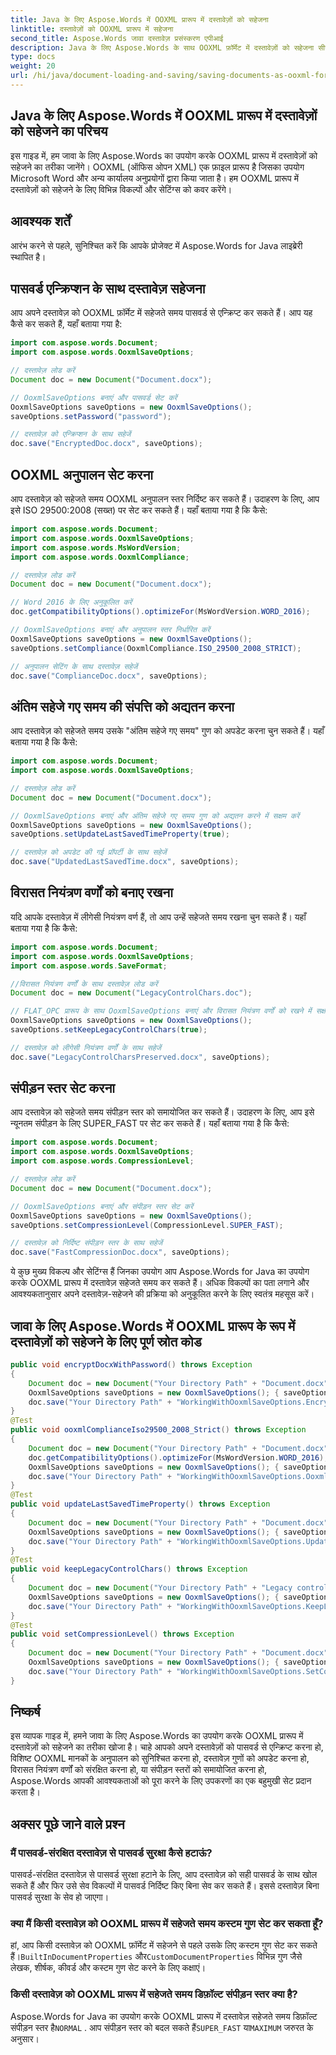 ```yaml
---
title: Java के लिए Aspose.Words में OOXML प्रारूप में दस्तावेज़ों को सहेजना
linktitle: दस्तावेज़ों को OOXML प्रारूप में सहेजना
second_title: Aspose.Words जावा दस्तावेज़ प्रसंस्करण एपीआई
description: Java के लिए Aspose.Words के साथ OOXML फ़ॉर्मेट में दस्तावेज़ों को सहेजना सीखें। अपनी फ़ाइलों को सुरक्षित, अनुकूलित और आसानी से कस्टमाइज़ करें।
type: docs
weight: 20
url: /hi/java/document-loading-and-saving/saving-documents-as-ooxml-format/
---
```


## Java के लिए Aspose.Words में OOXML प्रारूप में दस्तावेज़ों को सहेजने का परिचय

इस गाइड में, हम जावा के लिए Aspose.Words का उपयोग करके OOXML प्रारूप में दस्तावेज़ों को सहेजने का तरीका जानेंगे। OOXML (ऑफिस ओपन XML) एक फ़ाइल प्रारूप है जिसका उपयोग Microsoft Word और अन्य कार्यालय अनुप्रयोगों द्वारा किया जाता है। हम OOXML प्रारूप में दस्तावेज़ों को सहेजने के लिए विभिन्न विकल्पों और सेटिंग्स को कवर करेंगे।

## आवश्यक शर्तें

आरंभ करने से पहले, सुनिश्चित करें कि आपके प्रोजेक्ट में Aspose.Words for Java लाइब्रेरी स्थापित है।

## पासवर्ड एन्क्रिप्शन के साथ दस्तावेज़ सहेजना

आप अपने दस्तावेज़ को OOXML फ़ॉर्मेट में सहेजते समय पासवर्ड से एन्क्रिप्ट कर सकते हैं। आप यह कैसे कर सकते हैं, यहाँ बताया गया है:

```java
import com.aspose.words.Document;
import com.aspose.words.OoxmlSaveOptions;

// दस्तावेज़ लोड करें
Document doc = new Document("Document.docx");

// OoxmlSaveOptions बनाएं और पासवर्ड सेट करें
OoxmlSaveOptions saveOptions = new OoxmlSaveOptions();
saveOptions.setPassword("password");

// दस्तावेज़ को एन्क्रिप्शन के साथ सहेजें
doc.save("EncryptedDoc.docx", saveOptions);
```

## OOXML अनुपालन सेट करना

आप दस्तावेज़ को सहेजते समय OOXML अनुपालन स्तर निर्दिष्ट कर सकते हैं। उदाहरण के लिए, आप इसे ISO 29500:2008 (सख्त) पर सेट कर सकते हैं। यहाँ बताया गया है कि कैसे:

```java
import com.aspose.words.Document;
import com.aspose.words.OoxmlSaveOptions;
import com.aspose.words.MsWordVersion;
import com.aspose.words.OoxmlCompliance;

// दस्तावेज़ लोड करें
Document doc = new Document("Document.docx");

// Word 2016 के लिए अनुकूलित करें
doc.getCompatibilityOptions().optimizeFor(MsWordVersion.WORD_2016);

// OoxmlSaveOptions बनाएं और अनुपालन स्तर निर्धारित करें
OoxmlSaveOptions saveOptions = new OoxmlSaveOptions();
saveOptions.setCompliance(OoxmlCompliance.ISO_29500_2008_STRICT);

// अनुपालन सेटिंग के साथ दस्तावेज़ सहेजें
doc.save("ComplianceDoc.docx", saveOptions);
```

## अंतिम सहेजे गए समय की संपत्ति को अद्यतन करना

आप दस्तावेज़ को सहेजते समय उसके "अंतिम सहेजे गए समय" गुण को अपडेट करना चुन सकते हैं। यहाँ बताया गया है कि कैसे:

```java
import com.aspose.words.Document;
import com.aspose.words.OoxmlSaveOptions;

// दस्तावेज़ लोड करें
Document doc = new Document("Document.docx");

// OoxmlSaveOptions बनाएं और अंतिम सहेजे गए समय गुण को अद्यतन करने में सक्षम करें
OoxmlSaveOptions saveOptions = new OoxmlSaveOptions();
saveOptions.setUpdateLastSavedTimeProperty(true);

// दस्तावेज़ को अपडेट की गई प्रॉपर्टी के साथ सहेजें
doc.save("UpdatedLastSavedTime.docx", saveOptions);
```

## विरासत नियंत्रण वर्णों को बनाए रखना

यदि आपके दस्तावेज़ में लीगेसी नियंत्रण वर्ण हैं, तो आप उन्हें सहेजते समय रखना चुन सकते हैं। यहाँ बताया गया है कि कैसे:

```java
import com.aspose.words.Document;
import com.aspose.words.OoxmlSaveOptions;
import com.aspose.words.SaveFormat;

//विरासत नियंत्रण वर्णों के साथ दस्तावेज़ लोड करें
Document doc = new Document("LegacyControlChars.doc");

// FLAT_OPC प्रारूप के साथ OoxmlSaveOptions बनाएं और विरासत नियंत्रण वर्णों को रखने में सक्षम करें
OoxmlSaveOptions saveOptions = new OoxmlSaveOptions();
saveOptions.setKeepLegacyControlChars(true);

// दस्तावेज़ को लीगेसी नियंत्रण वर्णों के साथ सहेजें
doc.save("LegacyControlCharsPreserved.docx", saveOptions);
```

## संपीड़न स्तर सेट करना

आप दस्तावेज़ को सहेजते समय संपीड़न स्तर को समायोजित कर सकते हैं। उदाहरण के लिए, आप इसे न्यूनतम संपीड़न के लिए SUPER_FAST पर सेट कर सकते हैं। यहाँ बताया गया है कि कैसे:

```java
import com.aspose.words.Document;
import com.aspose.words.OoxmlSaveOptions;
import com.aspose.words.CompressionLevel;

// दस्तावेज़ लोड करें
Document doc = new Document("Document.docx");

// OoxmlSaveOptions बनाएं और संपीड़न स्तर सेट करें
OoxmlSaveOptions saveOptions = new OoxmlSaveOptions();
saveOptions.setCompressionLevel(CompressionLevel.SUPER_FAST);

// दस्तावेज़ को निर्दिष्ट संपीड़न स्तर के साथ सहेजें
doc.save("FastCompressionDoc.docx", saveOptions);
```

ये कुछ मुख्य विकल्प और सेटिंग्स हैं जिनका उपयोग आप Aspose.Words for Java का उपयोग करके OOXML प्रारूप में दस्तावेज़ सहेजते समय कर सकते हैं। अधिक विकल्पों का पता लगाने और आवश्यकतानुसार अपने दस्तावेज़-सहेजने की प्रक्रिया को अनुकूलित करने के लिए स्वतंत्र महसूस करें।

## जावा के लिए Aspose.Words में OOXML प्रारूप के रूप में दस्तावेज़ों को सहेजने के लिए पूर्ण स्रोत कोड

```java
public void encryptDocxWithPassword() throws Exception
{
	Document doc = new Document("Your Directory Path" + "Document.docx");
	OoxmlSaveOptions saveOptions = new OoxmlSaveOptions(); { saveOptions.setPassword("password"); }
	doc.save("Your Directory Path" + "WorkingWithOoxmlSaveOptions.EncryptDocxWithPassword.docx", saveOptions);
}
@Test
public void ooxmlComplianceIso29500_2008_Strict() throws Exception
{
	Document doc = new Document("Your Directory Path" + "Document.docx");
	doc.getCompatibilityOptions().optimizeFor(MsWordVersion.WORD_2016);
	OoxmlSaveOptions saveOptions = new OoxmlSaveOptions(); { saveOptions.setCompliance(OoxmlCompliance.ISO_29500_2008_STRICT); }
	doc.save("Your Directory Path" + "WorkingWithOoxmlSaveOptions.OoxmlComplianceIso29500_2008_Strict.docx", saveOptions);
}
@Test
public void updateLastSavedTimeProperty() throws Exception
{
	Document doc = new Document("Your Directory Path" + "Document.docx");
	OoxmlSaveOptions saveOptions = new OoxmlSaveOptions(); { saveOptions.setUpdateLastSavedTimeProperty(true); }
	doc.save("Your Directory Path" + "WorkingWithOoxmlSaveOptions.UpdateLastSavedTimeProperty.docx", saveOptions);
}
@Test
public void keepLegacyControlChars() throws Exception
{
	Document doc = new Document("Your Directory Path" + "Legacy control character.doc");
	OoxmlSaveOptions saveOptions = new OoxmlSaveOptions(); { saveOptions.setKeepLegacyControlChars(true); }
	doc.save("Your Directory Path" + "WorkingWithOoxmlSaveOptions.KeepLegacyControlChars.docx", saveOptions);
}
@Test
public void setCompressionLevel() throws Exception
{
	Document doc = new Document("Your Directory Path" + "Document.docx");
	OoxmlSaveOptions saveOptions = new OoxmlSaveOptions(); { saveOptions.setCompressionLevel(CompressionLevel.SUPER_FAST); }
	doc.save("Your Directory Path" + "WorkingWithOoxmlSaveOptions.SetCompressionLevel.docx", saveOptions);
}
```

## निष्कर्ष

इस व्यापक गाइड में, हमने जावा के लिए Aspose.Words का उपयोग करके OOXML प्रारूप में दस्तावेज़ों को सहेजने का तरीका खोजा है। चाहे आपको अपने दस्तावेज़ों को पासवर्ड से एन्क्रिप्ट करना हो, विशिष्ट OOXML मानकों के अनुपालन को सुनिश्चित करना हो, दस्तावेज़ गुणों को अपडेट करना हो, विरासत नियंत्रण वर्णों को संरक्षित करना हो, या संपीड़न स्तरों को समायोजित करना हो, Aspose.Words आपकी आवश्यकताओं को पूरा करने के लिए उपकरणों का एक बहुमुखी सेट प्रदान करता है।

## अक्सर पूछे जाने वाले प्रश्न

### मैं पासवर्ड-संरक्षित दस्तावेज़ से पासवर्ड सुरक्षा कैसे हटाऊं?

पासवर्ड-संरक्षित दस्तावेज़ से पासवर्ड सुरक्षा हटाने के लिए, आप दस्तावेज़ को सही पासवर्ड के साथ खोल सकते हैं और फिर उसे सेव विकल्पों में पासवर्ड निर्दिष्ट किए बिना सेव कर सकते हैं। इससे दस्तावेज़ बिना पासवर्ड सुरक्षा के सेव हो जाएगा।

### क्या मैं किसी दस्तावेज़ को OOXML प्रारूप में सहेजते समय कस्टम गुण सेट कर सकता हूँ?

 हां, आप किसी दस्तावेज़ को OOXML फ़ॉर्मेट में सहेजने से पहले उसके लिए कस्टम गुण सेट कर सकते हैं।`BuiltInDocumentProperties` और`CustomDocumentProperties` विभिन्न गुण जैसे लेखक, शीर्षक, कीवर्ड और कस्टम गुण सेट करने के लिए कक्षाएं।

### किसी दस्तावेज़ को OOXML प्रारूप में सहेजते समय डिफ़ॉल्ट संपीड़न स्तर क्या है?

 Aspose.Words for Java का उपयोग करके OOXML प्रारूप में दस्तावेज़ सहेजते समय डिफ़ॉल्ट संपीड़न स्तर है`NORMAL` . आप संपीड़न स्तर को बदल सकते हैं`SUPER_FAST` या`MAXIMUM` जरुरत के अनुसार।